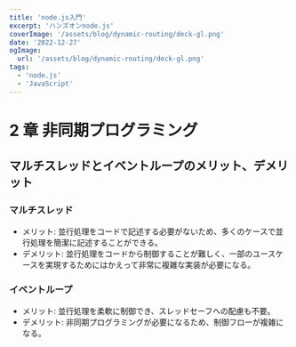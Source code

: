 ```yaml
---
title: 'node.js入門'
excerpt: 'ハンズオンnode.js'
coverImage: '/assets/blog/dynamic-routing/deck-gl.png'
date: '2022-12-27'
ogImage:
  url: '/assets/blog/dynamic-routing/deck-gl.png'
tags:
  - 'node.js'
  - 'JavaScript'
---
```


# 2 章 非同期プログラミング

## マルチスレッドとイベントループのメリット、デメリット

### マルチスレッド

- メリット: 並行処理をコードで記述する必要がないため、多くのケースで並行処理を簡潔に記述することができる。
- デメリット: 並行処理をコードから制御することが難しく、一部のユースケースを実現するためにはかえって非常に複雑な実装が必要になる。

### イベントループ

- メリット: 並行処理を柔軟に制御でき、スレッドセーフへの配慮も不要。
- デメリット: 非同期プログラミングが必要になるため、制御フローが複雑になる。
